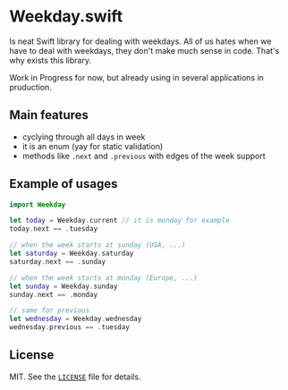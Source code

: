 # Weekday.swift

Is neat Swift library for dealing with weekdays. All of us hates when we have to deal with weekdays, they don't make much sense in code. That's why exists this library.

Work in Progress for now, but already using in several applications in pruduction.

## Main features

- cyclying through all days in week
- it is an enum (yay for static validation)
- methods like `.next` and `.previous` with edges of the week support

## Example of usages

```swift
import Weekday

let today = Weekday.current // it is monday for example
today.next == .tuesday

// when the week starts at sunday (USA, ...)
let saturday = Weekday.saturday
saturday.next == .sunday

// when the week starts at monday (Europe, ...)
let sunday = Weekday.sunday
sunday.next == .monday

// same for previous
let wednesday = Weekday.wednesday
wednesday.previous == .tuesday
```

## License

MIT. See the [`LICENSE`](LICENSE) file for details.
